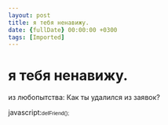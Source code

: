 ```yaml
---
layout: post
title: я тебя ненавижу.
date: {fullDate} 00:00:00 +0300
tags: [Imported]
---
```

# я тебя ненавижу.
из любопытства: Как ты удалился из заявок?

javascript:<span style="font-family: tahoma, arial, verdana, sans-serif, 'Lucida Sans';font-size: 11px;line-height: 14px">delFriend(); </span>